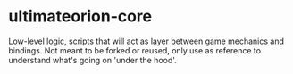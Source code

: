 # ultimateorion-core
Low-level logic, scripts that will act as layer between game mechanics and bindings. Not meant to be forked or reused, only use as reference to understand what's going on 'under the hood'.
